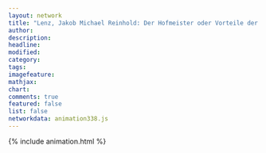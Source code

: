 ```yaml
---
layout: network
title: "Lenz, Jakob Michael Reinhold: Der Hofmeister oder Vorteile der Privaterziehung (1778)"
author:
description:
headline:
modified:
category:
tags:
imagefeature: 
mathjax: 
chart: 
comments: true
featured: false
list: false
networkdata: animation338.js
---
```

{% include animation.html %}
